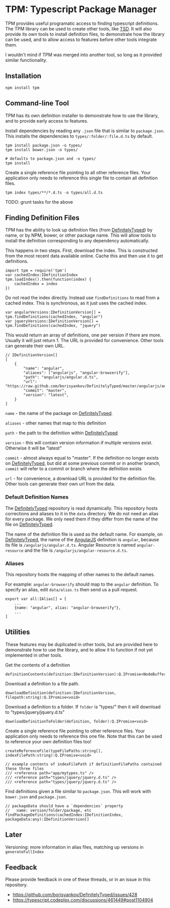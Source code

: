 TPM: Typescript Package Manager
===============================

TPM provides useful programatic access to finding typescript definitions. The TPM library can be used to create other tools, like [TSD][tsd]. It will also provide its own tools to install definition files, to demonstrate how the library can be used, and to allow access to features before other tools integrate them. 

I wouldn't mind if TPM was merged into another tool, so long as it provided similar functionality. 

Installation
------------

    npm install tpm

Command-line Tool
-----------------

TPM has its own definition installer to demonstrate how to use the library, and to provide early access to features. 

Install dependencies by reading any `.json` file that is similar to `package.json`. This installs the dependencies to `types/:folder/:file.d.ts` by default.

    tpm install package.json -o types/
    tpm install bower.json -o types/

    # defaults to package.json and -o types/
    tpm install

Create a single reference file pointing to all other reference files. Your application only needs to reference this single file to contain all definition files.

    tpm index types/**/*.d.ts -o types/all.d.ts

TODO: grunt tasks for the above

Finding Definition Files
------------------------

TPM has the ability to look up definition files (from [DefinitelyTyped][dt]) by name, or by NPM, bower, or other package name. This will allow tools to install the definition corresponding to any dependency automatically. 

This happens in two steps. First, download the index. This is constructed from the most recent data available online. Cache this and then use it to get definitions. 

    import tpm = require('tpm')
    var cachedIndex:IDefinitionIndex
    tpm.loadIndex().then(function(index) {
        cachedIndex = index
    })

Do not read the index directly. Instead use `findDefinitions` to read from a cached index. This is synchronous, as it just uses the cached index. 

    var angularVersions:IDefinitionVersion[] = tpm.findDefinitions(cachedIndex, "angular")
    var jqueryVersions:IDefinitionVersion[] = tpm.findDefinitions(cachedIndex, "jquery")

This would return an array of definitions, one per version if there are more. Usually it will just return 1. The URL is provided for convenience. Other tools can generate their own URL. 

    // IDefinitionVersion[]
    [
        {
            "name": "angular",
            "aliases": ["angularjs", "angular-browserify"],
            "path": "angularjs/angular.d.ts",
            "url": "https://raw.github.com/borisyankov/DefinitelyTyped/master/angularjs/angular.d.ts"
            "commit": "master",
            "version": "latest",
        }
    ]

`name` - the name of the package on [DefinitelyTyped][dt].

`aliases` - other names that map to this definition

`path` - the path to the definition within [DefinitelyTyped][dt]

`version` - this will contain version information if multiple versions exist. Otherwise it will be "latest"

`commit` - almost always equal to "master". If the definition no longer exists on [DefinitelyTyped][dt], but did at some previous commit or in another branch, `commit` will refer to a commit or branch where the definition exists

`url` - for convenience, a download URL is provided for the definition file. Other tools can generate their own url from the data. 

### Default Definition Names

The [DefinitelyTyped][dt] repository is read dynamically. This repository hosts corrections and aliases to it in the `data` directory. We do not need an alias for every package. We only need them if they differ from the name of the file on [DefinitelyTyped][dt]. 

The name of the definition file is used as the default name. For example, on [DefinitelyTyped][dt], the name of the [AngularJS][angular] definition is `angular`, because its file is `/angularjs/angular.d.ts`. Angular Resource is named `angular-resource` and the file is `/angularjs/angular-resource.d.ts`. 

### Aliases

This repository hosts the mapping of other names to the default names. 

For example: `angular-browserify` should map to the `angular` definition. To specify an alias, edit `data/alias.ts` then send us a pull request.

    export var all:IAlias[] = [
        ...
        {name: "angular", alias: "angular-browserify"},
        ...
    ]


Utilities
---------

These features may be duplicated in other tools, but are provided here to demonstrate how to use the library, and to allow it to function if not yet implemented in other tools. 

Get the contents of a definition
    
    definitionContents(definition:IDefinitionVersion):Q.IPromise<NodeBuffer>

Download a definition to a file path.

    downloadDefinition(definition:IDefinitionVersion, filepath:string):Q.IPromise<void>

Download a definition to a folder. If `folder` is "types/" then it will download to "types/jquery/jquery.d.ts"

    downloadDefinitionToFolder(definition, folder):Q.IPromise<void>

Create a single reference file pointing to other reference files. Your application only needs to reference this one file. Note that this can be used to reference your own definition files too!

    createReferenceFile(typeFilePaths:string[], indexFilePath:string):Q.IPromise<void>

    // example contents of indexFilePath if definitionFilePaths contained these three files
    /// <reference path="app/mytypes.ts" />
    /// <reference path="types/jquery/jquery.d.ts" />
    /// <reference path="types/jquery/jquery.d.ts" />

Find definitions given a file similar to `package.json`. This will work with `bower.json` and `package.json`. 

    // packageData should have a `dependencies` property
    //   name: version/folder/package, etc
    findPackageDefinitions(cachedIndex:IDefinitionIndex, packageData:any):IDefinitionVersion[]




Later
-----

Versioning: more information in alias files, matching up versions in `generateFullIndex`

Feedback
--------

Please provide feedback in one of these threads, or in an issue in this repository. 

- https://github.com/borisyankov/DefinitelyTyped/issues/428
- https://typescript.codeplex.com/discussions/461449#post1104904


[typescript]: http://typescriptlang.org/
[dt]: https://github.com/borisyankov/DefinitelyTyped
[bower]: http://bower.io/
[npm]: https://npmjs.org/
[angular]: http://angularjs.org/
[tsd]: https://github.com/Diullei/tsd/